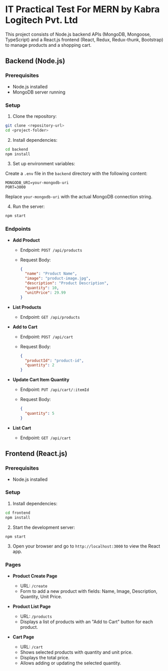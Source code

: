# IT Practical Test For MERN by Kabra Logitech Pvt. Ltd

This project consists of Node.js backend APIs (MongoDB, Mongoose, TypeScript) and a React.js frontend (React, Redux, Redux-thunk, Bootstrap) to manage products and a shopping cart.

## Backend (Node.js)

### Prerequisites

- Node.js installed
- MongoDB server running

### Setup

1. Clone the repository:

```bash
git clone <repository-url>
cd <project-folder>
```

2. Install dependencies:

```bash
cd backend
npm install
```

3. Set up environment variables:

Create a `.env` file in the `backend` directory with the following content:

```env
MONGODB_URI=your-mongodb-uri
PORT=3000
```

Replace `your-mongodb-uri` with the actual MongoDB connection string.

4. Run the server:

```bash
npm start
```

### Endpoints

- **Add Product**

  - Endpoint: `POST /api/products`
  - Request Body:

    ```json
    {
      "name": "Product Name",
      "image": "product-image.jpg",
      "description": "Product Description",
      "quantity": 10,
      "unitPrice": 29.99
    }
    ```

- **List Products**

  - Endpoint: `GET /api/products`

- **Add to Cart**

  - Endpoint: `POST /api/cart`
  - Request Body:

    ```json
    {
      "productId": "product-id",
      "quantity": 2
    }
    ```

- **Update Cart Item Quantity**

  - Endpoint: `PUT /api/cart/:itemId`
  - Request Body:

    ```json
    {
      "quantity": 5
    }
    ```

- **List Cart**

  - Endpoint: `GET /api/cart`

## Frontend (React.js)

### Prerequisites

- Node.js installed

### Setup

1. Install dependencies:

```bash
cd frontend
npm install
```

2. Start the development server:

```bash
npm start
```

3. Open your browser and go to `http://localhost:3000` to view the React app.

### Pages

- **Product Create Page**

  - URL: `/create`
  - Form to add a new product with fields: Name, Image, Description, Quantity, Unit Price.

- **Product List Page**

  - URL: `/products`
  - Displays a list of products with an "Add to Cart" button for each product.

- **Cart Page**

  - URL: `/cart`
  - Shows selected products with quantity and unit price.
  - Displays the total price.
  - Allows adding or updating the selected quantity.

